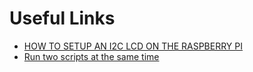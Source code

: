 # Useful Links
* [HOW TO SETUP AN I2C LCD ON THE RASPBERRY PI](http://www.circuitbasics.com/raspberry-pi-i2c-lcd-set-up-and-programming/)
* [Run two scripts at the same time](https://www.raspberrypi.org/forums/viewtopic.php?t=29526)
